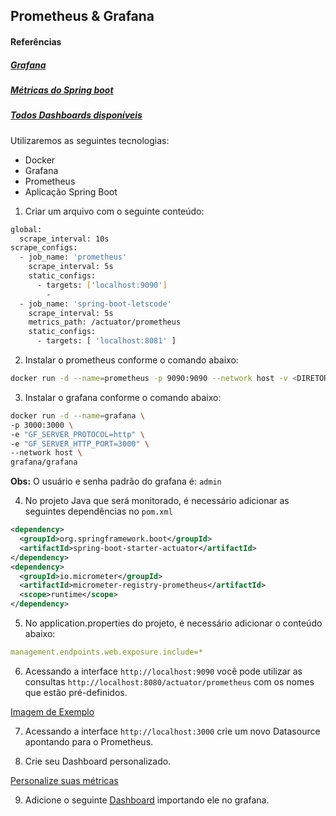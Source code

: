## Prometheus & Grafana

#### Referências
##### [Grafana](https://grafana.com/docs/grafana/latest/installation/docker/)
##### [Métricas do Spring boot](https://grafana.com/blog/2022/05/04/how-to-capture-spring-boot-metrics-with-the-opentelemetry-java-instrumentation-agent/)

##### [Todos Dashboards disponíveis](https://grafana.com/grafana/dashboards/)

Utilizaremos as seguintes tecnologias:

- Docker
- Grafana
- Prometheus
- Aplicação Spring Boot

1. Criar um arquivo com o seguinte conteúdo:

```sh
global:
  scrape_interval: 10s
scrape_configs:
  - job_name: 'prometheus'
    scrape_interval: 5s
    static_configs:
      - targets: ['localhost:9090']
        - 
  - job_name: 'spring-boot-letscode'
    scrape_interval: 5s
    metrics_path: /actuator/prometheus
    static_configs:
      - targets: [ 'localhost:8081' ]
```

2. Instalar o prometheus conforme o comando abaixo:
```sh
docker run -d --name=prometheus -p 9090:9090 --network host -v <DIRETORIO_ARQUIVO>:/etc/prometheus prom/prometheus --config.file=/etc/prometheus/prometheus.yml
```

3. Instalar o grafana conforme o comando abaixo:
```sh
docker run -d --name=grafana \
-p 3000:3000 \
-e "GF_SERVER_PROTOCOL=http" \
-e "GF_SERVER_HTTP_PORT=3000" \
--network host \
grafana/grafana
```

**Obs:** O usuário e senha padrão do grafana é: ``admin``

4. No projeto Java que será monitorado, é necessário adicionar as seguintes dependências no ``pom.xml``

```xml
<dependency>
  <groupId>org.springframework.boot</groupId>
  <artifactId>spring-boot-starter-actuator</artifactId>
</dependency>
<dependency>
  <groupId>io.micrometer</groupId>
  <artifactId>micrometer-registry-prometheus</artifactId>
  <scope>runtime</scope>
</dependency>
```

5. No application.properties do projeto, é necessário adicionar o conteúdo abaixo:

```yml
management.endpoints.web.exposure.include=*
```

6. Acessando a interface ``http://localhost:9090`` você pode utilizar as consultas ``http://localhost:8080/actuator/prometheus`` com os nomes que estão pré-definidos.

[Imagem de Exemplo](https://i.imgur.com/hsQzz7G.png)

7. Acessando a interface ``http://localhost:3000`` crie um novo Datasource apontando para o Prometheus.

8. Crie seu Dashboard personalizado.

[Personalize suas métricas](https://www.metricfire.com/blog/using-grafana-and-graphite-to-monitor-server-load/#bDisk-IOb)

9. Adicione o seguinte [Dashboard](https://grafana.com/grafana/dashboards/4701) importando ele no grafana.